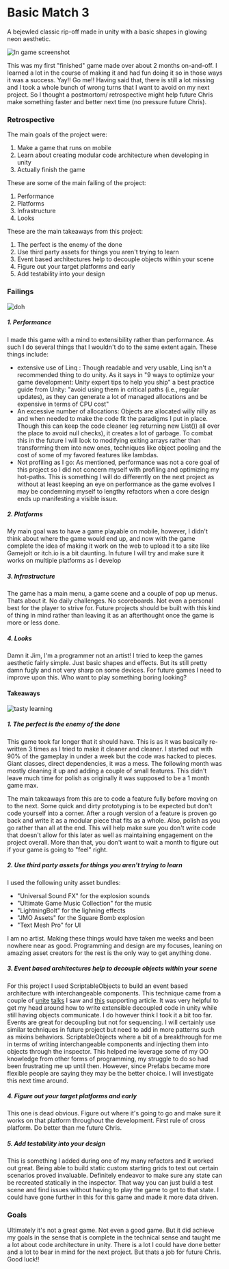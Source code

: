 # Basic Match 3

A bejewled classic rip-off made in unity with a basic shapes in glowing neon aesthetic.

![In game screenshot](https://github.com/chris-m-cann/BasicMatch3/readmeart/Capture.PNG)

This was my first "finished" game made over about 2 months on-and-off. I learned a lot in the course of making it and had fun doing it so in those ways it was a success. Yay!! Go me!! Having said that, there is still a lot missing and I took a whole bunch of wrong turns that I want to avoid on my next project. So I thought a postmortom/ retrospective might help future Chris make something faster and better next time (no pressure future Chris).

### Retrospective

The main goals of the project were:

1. Make a game that runs on mobile
3. Learn about creating modular code architecture when developing in unity
3. Actually finish the game



These are some of the main failing of the project:

1. Performance
2. Platforms
3. Infrastructure
4. Looks



These are the main takeaways from this project:

1. The perfect is the enemy of the done
4. Use third party assets for things you aren't trying to learn
5. Event based architectures help to decouple objects within your scene
8. Figure out your target platforms and early
9. Add testability into your design



### Failings



![doh](https://github.com/chris-m-cann/BasicMatch3/readmeart/facepalm.jpg)



##### 1. Performance

I made this game with a mind to extensibility rather than performance. As such I do several things that I wouldn't do to the same extent again. These things include:

- extensive use of Linq : Though readable and very usable, Linq isn't a recommended thing to do unity. As it says in "9 ways to optimize your game development: Unity expert tips to help you ship" a best practice guide from Unity: "avoid using them in critical paths (i.e., regular updates), as they can generate a lot of managed allocations and be expensive in terms of CPU cost" 
- An excessive number of allocations: Objects are allocated willy nilly as and when needed to make the code fit the paradigms I put in place. Though this can keep the code cleaner (eg returning new List<Match>()) all over the place to avoid null checks), it creates a lot of garbage. To combat this in the future I will look to modifying exiting arrays rather than transforming them into new ones, techniques like object pooling and the cost of some of my favored features like lambdas.
- Not profiling as I go: As mentioned, performance was not a core goal of this project so I did not concern myself with profiling and optimizing my hot-paths. This is something I will do differently on the next project as without at least keeping an eye on performance as the game evolves I may be condemning myself to lengthy refactors when a core design ends up manifesting a visible issue.

##### 2. Platforms

My main goal was to have a game playable on mobile, however, I didn't think about where the game would end up, and now with the game complete the idea of making it work on the web to upload it to a site like Gamejolt or itch.io is a bit daunting. In future I will try and make sure it works on multiple platforms as I develop

##### 3. Infrastructure

The game has a main menu, a game scene and a couple of pop up menus. Thats about it. No daily challenges. No scoreboards. Not even a personal best for the player to strive for. Future projects should be built with this kind of thing in mind rather than leaving it as an afterthought once the game is more or less done. 

##### 4. Looks

Damn it Jim, I'm a programmer not an artist! I tried to keep the games aesthetic fairly simple. Just basic shapes and effects. But its still pretty damn fugly and not very sharp on some devices. For future games I need to improve upon this. Who want to play something boring looking?



#### Takeaways

![tasty learning](https://github.com/chris-m-cann/BasicMatch3/readmeart/learnding.gif)



##### 1. The perfect is the enemy of the done

This game took far longer that it should have. This is as it was basically re-written 3 times as I tried to make it cleaner and cleaner. I started out with 90% of the gameplay in under a week but the code was hacked to pieces. Giant classes, direct dependencies, it was a mess. The following month was mostly cleaning it up and adding a couple of small features. This didn't leave much time for polish as originally it was supposed to be a 1 month game max. 

The main takeaways from this are to code a feature fully before moving on to the next. Some quick and dirty prototyping is to be expected but don't code yourself into a corner. After a rough version of a feature is proven go back and write it as a modular piece that fits as a whole. Also, polish as you go rather than all at the end. This will help make sure you don't write code that doesn't allow for this later as well as maintaining engagement on the project overall. More than that, you don't want to wait a month to figure out if your game is going to "feel" right.

##### 2. Use third party assets for things you aren't trying to learn

I used the following unity asset bundles:

- "Universal Sound FX" for the explosion sounds
- "Ultimate Game Music Collection" for the music
- "LightningBolt" for the lighning effects
- "JMO Assets" for the Square Bomb explosion
- "Text Mesh Pro" for UI

I am no artist. Making these things would have taken me weeks and been nowhere near as good. Programming and design are my focuses, leaning on amazing asset creators for the rest is the only way to get anything done.

##### 3. Event based architectures help to decouple objects within your scene

For this project I used ScriptableObjects to build an event based architecture with interchangeable components. This technique came from a couple of [unite](https://www.youtube.com/watch?v=raQ3iHhE_Kk) [talks](https://www.youtube.com/watch?v=6vmRwLYWNRo&t=905s) I saw and [this](https://unity3d.com/how-to/architect-with-scriptable-objects) supporting article. It was very helpful to get my head around how to write extensible decoupled code in unity while still having objects communicate. I do however think I took it a bit too far. Events are great for decoupling but not for sequencing. I will certainly use similar techniques in future project but need to add in more patterns such as mixins behaviors. ScriptableObjects where a bit of a breakthrough for me in terms of writing interchangeable components and injecting them into objects through the inspector. This helped me leverage some of my OO knowledge from other forms of programming, my struggle to do so had been frustrating me up until then. However, since Prefabs became more flexible people are saying they may be the better choice. I will investigate this next time around.

##### 4. Figure out your target platforms and early

This one is dead obvious. Figure out where it's going to go and make sure it works on that platform throughout the development. First rule of cross platform. Do better than me future Chris.

##### 5. Add testability into your design

This is something I added during one of my many refactors and it worked out great. Being able to build static custom starting grids to test out certain scenarios proved invaluable. Definitely endeavor to make sure any state can be recreated statically in the inspector. That way you can just build a test scene and find issues without having to play the game to get to that state. I could have gone further in this for this game and made it more data driven.



### Goals

Ultimately it's not a great game. Not even a good game. But it did achieve my goals in the sense that is complete in the technical sense and taught me a lot about code architecture in unity. There is a lot I could have done better and a lot to bear in mind for the next project. But thats a job for future Chris. Good luck!!